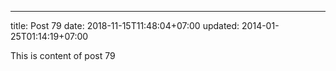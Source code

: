 ---
title: Post 79
date: 2018-11-15T11:48:04+07:00
updated: 2014-01-25T01:14:19+07:00

This is content of post 79